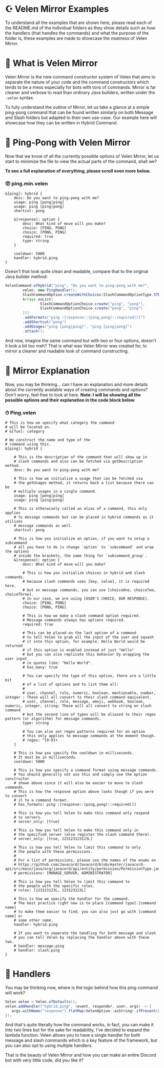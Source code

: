 # ☪ Velen Mirror Examples
To understand all the examples that are shown here, please read each of the README.md of the individual folders
as they show details such as how the handlers (that handles the commands) and what the purpose of the folder is, these
examples are made to showcase the neatness of Velen Mirror.

# 🎁 What is Velen Mirror
Velen Mirror is the new command constructor system of Velen that aims to separate the nature of your code and 
the command constructors which tends to be a mess especially for bots with tons of commands. Mirror is far cleaner
and verbose to read than ordinary Java builders, written under the `.velen` syntax.

To fully understand the outline of Mirror, let us take a glance at a simple ping-pong command that can be found written
similarly on both Message and Slash folders but adapted to their own use-case. Our example here will showcase how they can
be written in Hybrid Command.

# 🎂 Ping-Pong with Velen Mirror
Now that we know of all the currently possible options of Velen Mirror, let us start to minimize
the file to view the actual parts of the command, shall we?

**To see a full explanation of everything, please scroll even more below.**
### 😲 ping.min.velen
```velen
&[ping]: hybrid {
    desc: Do you want to ping-pong with me?
    usage: ping [pong|ping]
    usage: ping [ping|pong]
    shortcut: pong
    
    &[response]: option {
        desc: What kind of move will you make?
        choice: [PING, PONG]
        choice: [PONG, PING]
        required: true
        type: string
    }
    
    cooldown: 5000
    handler: hybrid.ping
}
```

Doesn't that look quite clean and readable, compare that to the original Java builder method:
```java
VelenCommand.ofHybrid("ping", "Do you want to ping-pong with me?",
        velen, new PingHandler(),
        SlashCommandOption.createWithChoices(SlashCommandOptionType.STRING, "response", "What kind of move will you make?", true, 
        Arrays.asList(
                SlashCommandOptionChoice.create("ping", "pong"),
                SlashCommandOptionChoice.create("pong", "ping")
        )))
        .addFormats("ping :[response::(ping,pong)::required()]")
        .addShortcut("pong")
        .addUsages("ping [pong|ping]", "ping [ping|pong]")
        .attach();
```

And now, imagine the same command but with two or four options, doesn't it look a bit too meh?
That is what was Velen Mirror was created for, to mirror a cleaner and readable look of command constructing.

# 🔬 Mirror Explanation
Now, you may be thinking... can I have an explanation and more details about the currently available ways
of creating commands and options? Don't worry, feel free to look at here.
**Note: I will be showing all the possible options and their explanation in the code block below**

### ⏱ Ping.velen
```velen
# This is how we specify what category the command
# will be located on.
# &[fun]: category

# We construct the name and type of the 
# command using this.
&[ping]: hybrid {

    # This is the description of the command that will show up in
    # slash commands and also can be fetched via getDescription method.
    desc: Do you want to ping-pong with me?
    
    # This is how we initialize a usage that can be fetched via
    # the getUsages method, it returns back a list because there can be
    # multiple usages in a single command.
    usage: ping [pong|ping]
    usage: ping [ping|pong]
    
    # This is otherwisely called an alias of a command, this only applies
    # to message commands but can be placed in hybrid commands as it utilizes
    # message commands as well.
    shortcut: pong
    
    # This is how you initialize an option, if you want to setup a subcommand
    # all you have to do is change `option` to `subcommand` and wrap the options
    # inside the brackets, the same thing for `subcommand_group`.
    &[response]: option {
        desc: What kind of move will you make?
        
        # This is how you initialize choices in hybrid and slash commands.
        # because slash commands uses [key, value], it is required here.
        # but on message commands, you can use [choiceOne, choiceTwo, choiceThree].
        # In our case, we are using [USER'S CHOICE, OUR RESPONSE].
        choice: [PING, PONG]
        choice: [PONG, PING]
        
        # This is how we make a slash command option required.
        # Message commands always has options required.
        required: true
        
        # This can be placed on the last option of a command
        # to tell Velen to grab all the input of the user and squash
        # it into this option, for example, Hello World would be returned
        # if this option is enabled instead of just "Hello"
        # but you can also replicate this behavior by wrapping the user input
        # in quotes like: "Hello World".
        # has_many: true
        
        # You can specify the type of this option, there are a little bit
        # of a list of options and to list them all:
        #
        # user, channel, role, numeric, boolean, mentionable, number, integer : These will all convert to their slash command equivalent.
        # user, channel, role, message, emoji, webhook, boolean, numeric, integer, string: These will all convert to string on slash command
        # but the second line of types will be aliased to their regex pattern (or algorithm) for message commands.
        type: string
        
        # You can also set regex patterns required for an option
        # this only applies to message commands at the moment though.
        # regex: ^[0-9]+
    }
    
    # This is how you specify the cooldown in milliseconds.
    # It must be in milliseconds.
    cooldown: 5000
    
    # This is how you specify a command format using message commands.
    # You should generally not use this and simply use the option constructor
    # shown above since it will also be easier to move to slash commands.
    # This is how the resposne option above looks though if you were to convert
    # it to a command format.
    # has_formats: ping :[response::(ping,pong)::required()]
    
    # This is how you tell Velen to make this command only respond
    # to servers.
    # server_only: [true]
    
    # This is how you tell Velen to make this command only in 
    # the specified server (also register the slash command there).
    # server_only: [true, 123123123123L]
    
    # This is how you tell Velen to limit this command to only
    # the people with these permissions. 
    # 
    # For a list of permissions, please use the names of the enums on
    # https://github.com/Javacord/Javacord/blob/master/javacord-api/src/main/java/org/javacord/api/entity/permission/PermissionType.java
    # permissions: [MANAGE_SERVER, ADMINISTRATOR]
    
    # This is how you tell Velen to limit this command to
    # the people with the specific roles.
    # roles: [123123123L, 123123123L]
    
    # This is how we specify the handler for the command.
    # The best practice right now is to place [command type].[command name] 
    # to make them easier to find, you can also just go with [command name] or 
    # some other name.
    handler: hybrid.ping
    
    # If you want to separate the handling for both message and slash
    # you can tell Velen by replacing the handler above with these two.
    # handler: message.ping
    # handler: slash.ping
}
```

# 🚉 Handlers

You may be thinking now, where is the logic behind how this ping command will work?
```java
Velen velen = Velen.ofDefaults();
velen.addHandler("hybrid.ping", (event, responder, user, args) -> {
   args.withName("response").flatMap(VelenOption::asString).ifPresent(s -> responder.setContent(s).respond());
});
```

And that's quite literally how the command works, in fact, you can make it into two lines but for the sake for
readability, I've decided to expand the lambda function. Velen allows you to have a single handler for both message
and slash commands which is a key feature of the framework, but you can also opt to using multiple handlers.

That is the beauty of Velen Mirror and how you can make an entire Discord bot with very little code, did you like it?

